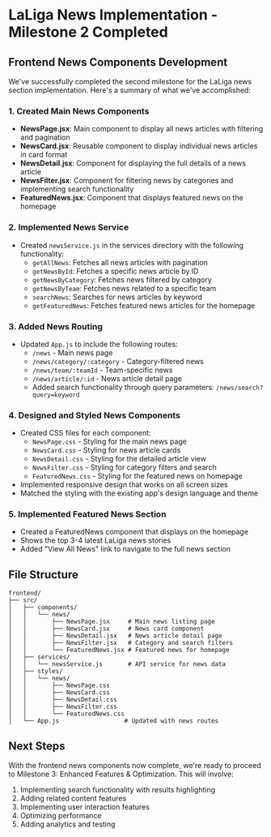 # LaLiga News Implementation - Milestone 2 Completed

## Frontend News Components Development

We've successfully completed the second milestone for the LaLiga news section implementation. Here's a summary of what we've accomplished:

### 1. Created Main News Components

- **NewsPage.jsx**: Main component to display all news articles with filtering and pagination
- **NewsCard.jsx**: Reusable component to display individual news articles in card format
- **NewsDetail.jsx**: Component for displaying the full details of a news article
- **NewsFilter.jsx**: Component for filtering news by categories and implementing search functionality
- **FeaturedNews.jsx**: Component that displays featured news on the homepage

### 2. Implemented News Service

- Created `newsService.js` in the services directory with the following functionality:
  - `getAllNews`: Fetches all news articles with pagination
  - `getNewsById`: Fetches a specific news article by ID
  - `getNewsByCategory`: Fetches news filtered by category
  - `getNewsByTeam`: Fetches news related to a specific team
  - `searchNews`: Searches for news articles by keyword
  - `getFeaturedNews`: Fetches featured news articles for the homepage

### 3. Added News Routing

- Updated `App.js` to include the following routes:
  - `/news` - Main news page
  - `/news/category/:category` - Category-filtered news
  - `/news/team/:teamId` - Team-specific news
  - `/news/article/:id` - News article detail page
  - Added search functionality through query parameters: `/news/search?query=keyword`

### 4. Designed and Styled News Components

- Created CSS files for each component:
  - `NewsPage.css` - Styling for the main news page
  - `NewsCard.css` - Styling for news article cards
  - `NewsDetail.css` - Styling for the detailed article view
  - `NewsFilter.css` - Styling for category filters and search
  - `FeaturedNews.css` - Styling for the featured news on homepage
- Implemented responsive design that works on all screen sizes
- Matched the styling with the existing app's design language and theme

### 5. Implemented Featured News Section

- Created a FeaturedNews component that displays on the homepage
- Shows the top 3-4 latest LaLiga news stories
- Added "View All News" link to navigate to the full news section

## File Structure

```
frontend/
├── src/
│   ├── components/
│   │   └── news/
│   │       ├── NewsPage.jsx     # Main news listing page
│   │       ├── NewsCard.jsx     # News card component
│   │       ├── NewsDetail.jsx   # News article detail page
│   │       ├── NewsFilter.jsx   # Category and search filters
│   │       └── FeaturedNews.jsx # Featured news for homepage
│   ├── services/
│   │   └── newsService.js       # API service for news data
│   ├── styles/
│   │   └── news/
│   │       ├── NewsPage.css
│   │       ├── NewsCard.css
│   │       ├── NewsDetail.css
│   │       ├── NewsFilter.css
│   │       └── FeaturedNews.css
│   └── App.js                  # Updated with news routes
```

## Next Steps

With the frontend news components now complete, we're ready to proceed to Milestone 3: Enhanced Features & Optimization. This will involve:

1. Implementing search functionality with results highlighting
2. Adding related content features
3. Implementing user interaction features
4. Optimizing performance
5. Adding analytics and testing 